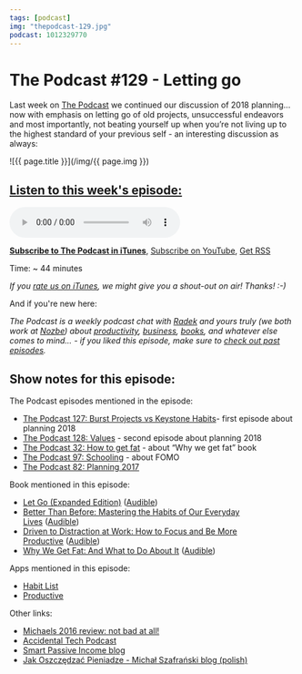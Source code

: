 ```yaml
---
tags: [podcast]
img: "thepodcast-129.jpg"
podcast: 1012329770
---
```


# The Podcast #129 - Letting go

Last week on [The Podcast][p] we continued our discussion of 2018 planning... now with emphasis on letting go of old projects, unsuccessful endeavors and most importantly, not beating yourself up when you’re not living up to the highest standard of your previous self - an interesting discussion as always:

<!--More-->

![{{ page.title }}](/img/{{ page.img }})

## [Listen to this week's episode:][e]

<audio controls>
<source src="https://files.nozbe.com/podcast/129.mp3" type="audio/mpeg">
</audio>

**[Subscribe to The Podcast in iTunes][i]**, [Subscribe on YouTube][y], [Get RSS][rss]

Time: ~ 44 minutes

*If you [rate us on iTunes][i], we might give you a shout-out on air! Thanks! :-)*

And if you're new here:

*The Podcast is a weekly podcast chat with [Radek][r] and yours truly (we both work at [Nozbe][n]) about [productivity](/productivity), [business](/business), [books](/books), and whatever else comes to mind… - if you liked this episode, make sure to [check out past episodes](/podcast).*

## Show notes for this episode:

The Podcast episodes mentioned in the episode:
  * [The Podcast 127: Burst Projects vs Keystone Habits](http://thepodcast.fm/episodes/127)- first episode about planning 2018
  * [The Podcast 128: Values](http://thepodcast.fm/episodes/128) - second episode about planning 2018
  * [The Podcast 32: How to get fat](http://thepodcast.fm/episodes/32) - about “Why we get fat” book
  * [The Podcast 97: Schooling](http://thepodcast.fm/episodes/97) - about FOMO
  * [The Podcast 82: Planning 2017](http://thepodcast.fm/82)

Book mentioned in this episode:
  * [Let Go (Expanded Edition)](https://www.amazon.com/Let-Go-Transform-Moments-Expanded/dp/B077S2YP71/) ([Audible](https://www.audible.com/pd/Bios-Memoirs/Let-Go-How-to-Transform-Moments-of-Panic-into-a-Life-of-Profits-and-Purpose-Audiobook/B0784PH8WP))
  * [Better Than Before: Mastering the Habits of Our Everyday Lives](https://www.amazon.com/Better-Than-Before-Mastering-Everyday/dp/B00R8L6OCM/) ([Audible](https://www.audible.com/pd/Self-Development/Better-Than-Before-Audiobook/B00R8KR28I))
  * [Driven to Distraction at Work: How to Focus and Be More Productive](https://www.amazon.com/Driven-Distraction-Work-Focus-Productive/dp/B017HIXTDW/) ([Audible](https://www.audible.com/pd/Business/Driven-to-Distraction-at-Work-Audiobook/B017HIXTAA))
  * [Why We Get Fat: And What to Do About It](http://www.amazon.com/Why-We-Get-Fat-About/dp/0307474259/) ([Audible](http://www.audible.com/pd/Nonfiction/Why-We-Get-Fat-Audiobook/B004D5K512))

Apps mentioned in this episode:
  * [Habit List](https://itunes.apple.com/us/app/habit-list-build-a-better-you/id525102168?mt=8)
  * [Productive](https://itunes.apple.com/us/app/productive-habit-tracker/id983826477?mt=8)

Other links:
  * [Michaels 2016 review: not bad at all!](https://sliwinski.com/2016/)
  * [Accidental Tech Podcast](http://atp.fm/)
  * [Smart Passive Income blog](https://www.smartpassiveincome.com/)
  * [Jak Oszczędzać Pieniadze - Michał Szafrański blog (polish)](http://jakoszczedzacpieniadze.pl/)

[y]: https://michael.gratis/thepodcastyt
[rss]: http://thepodcast.fm/episodes?format=RSS
[e]: http://thepodcast.fm/episodes/129

[p]: https://michael.gratis/thepodcastfm
[n]: https://michael.gratis/nozbe
[r]: https://michael.gratis/radex
[i]: https://michael.gratis/thepodcast
[o]: https://michael.gratis/ipadonly

